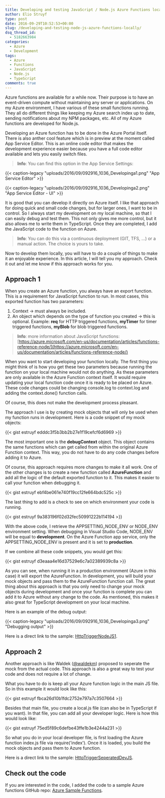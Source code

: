 ```yaml
---
title: Developing and testing JavaScript / Node.js Azure Functions locally
author: Elio Struyf
type: post
date: 2016-09-29T10:52:53+00:00
slug: /developing-and-testing-node-js-azure-functions-locally/
dsq_thread_id:
  - 5182663984
categories:
  - Azure
  - Development
tags:
  - Azure
  - Functions
  - JavaScript
  - Node.js
  - TypeScript
comments: true
---
```


Azure functions are available for a while now. Their purpose is to have an event-driven compute without maintaining any server or applications. On my Azure environment, I have various of these small functions running. They all do different things like keeping my Azure search index up to date, sending notifications about my NPM packages, etc. All of my Azure functions are developed for Node.js.

Developing an Azure function has to be done in the Azure Portal itself. There is also anther cool feature which is in preview at the moment called App Service Editor. This is an online code editor that makes the development experience easier because you have a full code editor available and lets you easily switch files.

> **Info**: You can find this option in the App Service Settings:

{{< caption-legacy "uploads/2016/09/092916_1036_Developinga1.png" "App Service Editor" >}}

{{< caption-legacy "uploads/2016/09/092916_1036_Developinga2.png" "App Service Editor - UI" >}}

It is good that you can develop it directly on Azure itself. I like that approach for doing quick and small code changes, but for larger ones, I want to be in control. So I always start my development on my local machine, so that I can easily debug and test them. This not only gives me more control, but it also allows me to write them in TypeScript. Once they are completed, I add the JavaScript code to the function on Azure.

> **Info**: You can do this via a continuous deployment (GIT, TFS, ...) or a manual action. The choice is yours to take.

Now to develop them locally, you will have to do a couple of things to make it an enjoyable experience. In this article, I will tell you my approach. Check it out and let me know if this approach works for you.

## Approach 1

When you create an Azure function, you always have an export function. This is a requirement for JavaScript function to run. In most cases, this exported function has two parameters:

1.  Context -> must always be included.
2.  An object which depends on the type of function you created -> this is optional. Example: **req** for HTTP triggered functions, **myTimer** for timer triggered functions, **myBlob** for blob triggered functions.

> **Info**: more information about JavaScript functions: [https://azure.microsoft.com/en-us/documentation/articles/functions-reference-node/](https://azure.microsoft.com/en-us/documentation/articles/functions-reference-node/)

When you want to start developing your function locally. The first thing you might think of is how you get these two parameters because running the function on your local machine would not do anything. As these parameters are only available in the Azure Function context itself. It would require updating your local function code once it is ready to be placed on Azure. These code changes could be changing console.log to context.log and adding the context.done() function calls.

Of course, this does not make the development process pleasant.

The approach I use is by creating mock objects that will only be used when my function runs in development. Here is a code snippet of my mock objects:

{{< gist estruyf edddc3f5b3bb2b27e1f19cefcf6d6969 >}}

The most important one is the **debugContext** object. This object contains the same functions which can get called from within the original Azure Function context. This way, you do not have to do any code changes before adding it to Azure.

Of course, this approach requires more changes to make it all work. One of the other changes is to create a new function called **AzureFunction** and add all the logic of the default exported function to it. This makes it easier to call your function when debugging it.

{{< gist estruyf ebf4be061e740f19cc12fe664bdc525c >}}

The last thing to add is a check to see on which environment your code is running.

{{< gist estruyf 9a383196f02d32fec50991222b114194 >}}

With the above code, I retrieve the APPSETTING_NODE_ENV or NODE_ENV environment setting. When debugging in Visual Studio Code, NODE_ENV will be equal to **development**. On the Azure Function app service, only the APPSETTING_NODE_ENV is present and it is set to **production**.

If we combine all these code snippets, you would get this:

{{< gist estruyf d3eaaa4e16d37529e6c7a02389939c8a >}}

As you can see, when running it in a production environment (Azure in this case) it will export the AzureFunction. In development, you will build your mock objects and pass them to the AzureFunction function call. The great thing about this approach is that you only need to change your mock objects during development and once your function is complete you can add it to Azure without any change to the code. As mentioned, this makes it also great for TypeScript development on your local machine.

Here is an example of the debug output:

{{< caption-legacy "uploads/2016/09/092916_1036_Developinga3.png" "Debugging output" >}}

Here is a direct link to the sample: [HttpTriggerNodeJS1](https://github.com/estruyf/Azure-Sample-Functions/tree/master/HttpTriggerNodeJS1).

## Approach 2

Another approach is like Waldek ([@waldekm](https://twitter.com/waldekm)) proposed to seperate the mock from the actual code. This approach is also a great way to test your code and does not require a lot of change.

What you have to do is keep all your Azure function logic in the main JS file. So in this example it would look like this:

{{< gist estruyf fbca26d10b1fdc2752e797a7c3507664 >}}

Besides that main file, you create a local.js file (can also be in TypeScript if you want). In that file, you can add all your developer logic. Here is how this would look like:

{{< gist estruyf 75ed5f89c6defbe43ffe1b3e4244a231 >}}

So what you do in your local developer file, is first loading the Azure function index.js file via require('index'). Once it is loaded, you build the mock objects and pass them to Azure function.

Here is a direct link to the sample: [HttpTriggerSeperatedDevJS](https://github.com/estruyf/Azure-Sample-Functions/tree/master/HttpTriggerSeperatedDevJS).

## Check out the code

If you are interested in the code, I added the code to a sample Azure functions GitHub repo: [Azure Sample Functions](https://github.com/estruyf/Azure-Sample-Functions).